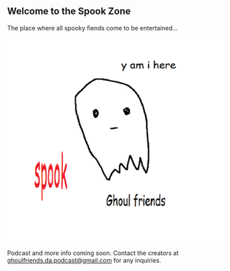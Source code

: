 ## Welcome to the Spook Zone

The place where all spooky fiends come to be entertained...

![podcastcover](https://github.com/ghoulfriends/ghoulfriends.github.io/blob/master/photos/interim%20podcast%20cover.png?raw=true)

Podcast and more info coming soon. Contact the creators at ghoulfriends.da.podcast@gmail.com for any inquiries.
